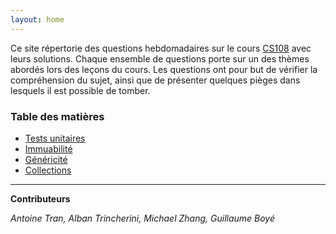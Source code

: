 ```yaml
---
layout: home
---
```

Ce site répertorie des questions hebdomadaires sur le cours [CS108](https://cs108.epfl.ch/) avec leurs solutions. Chaque ensemble de questions porte sur un des thèmes abordés lors des leçons du cours. Les questions ont pour but de vérifier la compréhension du sujet, ainsi que de présenter quelques pièges dans lesquels il est possible de tomber.

### Table des matières 

* [Tests unitaires](/pages/week1/toc.md)
* [Immuabilité](/pages/week3/toc.md)
* [Généricité](/pages/week4/toc.md)
* [Collections](/pages/week5/toc.md)

***

**Contributeurs**

*Antoine Tran, Alban Trincherini, Michael Zhang, Guillaume Boyé*
